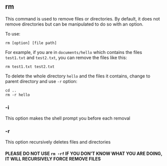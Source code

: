 ## rm

This command is used to remove files or directories. By default, it does not remove directories but can be manipulated to do so with an option.

To use:

    rm [option] [file path]
    
For example, if you are in `documents/hello` which contains the files `test1.txt` and `test2.txt`, you can remove the files like this:

    rm test1.txt test2.txt

To delete the whole directory `hello` and the files it contains, change to parent directory and use `-r` option:

    cd ..
    rm -r hello
    
### -i
This option makes the shell prompt you before each removal

### -r
This option recursively deletes files and directories

#### PLEASE DO NOT USE `rm -rf` IF YOU DON'T KNOW WHAT YOU ARE DOING, IT WILL RECURSIVELY FORCE REMOVE FILES


